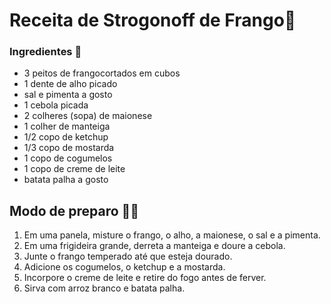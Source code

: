# Receita de Strogonoff de Frango:chicken:

### Ingredientes :shallow_pan_of_food:

- 3 peitos de frangocortados em cubos
- 1 dente de alho picado
- sal e pimenta a gosto
- 1 cebola picada
- 2 colheres (sopa) de maionese
- 1 colher de manteiga
- 1/2 copo de ketchup
- 1/3 copo de mostarda
- 1 copo de cogumelos
- 1 copo de creme de leite
- batata palha a gosto

## Modo de preparo :man_cook:

1. Em uma panela, misture o frango, o alho, a maionese, o sal e a pimenta.
2. Em uma frigideira grande, derreta a manteiga e doure a cebola.
3. Junte o frango temperado até que esteja dourado.
4. Adicione os cogumelos, o ketchup e a mostarda.
5. Incorpore o creme de leite e retire do fogo antes de ferver.
6. Sirva com arroz branco e batata palha.



